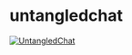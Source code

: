 # untangledchat

[![UntangledChat](https://untanglechat-user-profile.s3.ap-south-1.amazonaws.com/logo.png)](https://drive.google.com/file/d/1GWotM0epONc9cCwxYmhJNzZ1oaPRARkx/view?usp=sharing "untagledchat demo - Click to Watch!")

  
